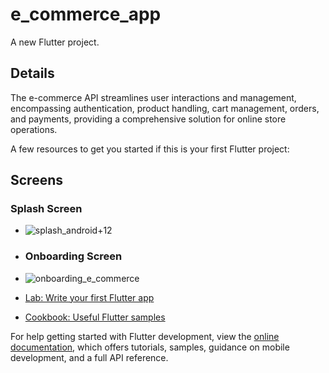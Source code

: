 # e_commerce_app 

A new Flutter project.

## Details

The e-commerce API streamlines user interactions and management, encompassing authentication, product handling, cart management, orders, and payments, providing a comprehensive solution for online store operations.

A few resources to get you started if this is your first Flutter project:
## Screens
### Splash Screen
- ![splash_android+12](https://github.com/s4r4h4mdy0x01/e-commerce_app/assets/113318264/18692a2f-99b0-4daa-ba6c-aa8e34b94ce9)
- ### Onboarding Screen
- ![onboarding_e_commerce](https://github.com/s4r4h4mdy0x01/e-commerce_app/assets/113318264/a53cca13-38ea-4040-8316-c002679fe425)

- [Lab: Write your first Flutter app](https://docs.flutter.dev/get-started/codelab)
- [Cookbook: Useful Flutter samples](https://docs.flutter.dev/cookbook)

For help getting started with Flutter development, view the
[online documentation](https://docs.flutter.dev/), which offers tutorials,
samples, guidance on mobile development, and a full API reference.
